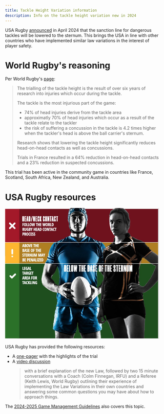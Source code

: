 ```yaml
---
title: Tackle Height Variation information
description: Info on the tackle height variation new in 2024
---
```


USA Rugby <a href='https://usa.rugby/news/usa-rugby-to-implement-world-rugby-global-law-variation-on-tackle-height-staring-september-1-2024-2024410' target='_blank'>announced</a> in April 2024 that the sanction line for dangerous tackles will be lowered to the sternum. This brings the USA in line with other countries who have implemented similar law variations in the interest of player safety.

# World Rugby's reasoning

Per World Rugby's <a href='https://passport.world.rugby/injury-prevention-and-risk-management/tackle-ready/lower-tackle-height-law-trial-introduction/why-trial-the-lower-tackle-height/' target='_blank'>page</a>:

> The trialling of the tackle height is the result of over six years of research into injuries which occur during the tackle.
>
> The tackle is the most injurious part of the game:
>
> - 74% of head injuries derive from the tackle area
> - approximatly 70% of head injuries which occur as a result of the tackle relate to the tackler
> - the risk of suffering a concussion in the tackle is 4.2 times higher when the tackler's head is above the ball carrier's sternum.
>
> Research shows that lowering the tackle height significantly reduces head-on-head contacts as well as concussions.
>
> Trials in France resulted in a 64% reduction in head-on-head contacts and a 23% reduction in suspected concussions.

This trial has been active in the community game in countries like France, Scotland, South Africa, New Zealand, and Australia.

# USA Rugby resources

![Tackle Height Info Sheet](../../../../assets/tackle-height-cheat-sheet.jpg)

USA Rugby has provided the following resources:

- A <a href='https://d26phqdbpt0w91.cloudfront.net/NonVideo/434b1a33-5f06-4b42-836e-59e8d2e77cd5.pdf' target='_blank'>one-pager</a> with the highlights of the trial
- A <a href='https://www.youtube.com/watch?v=7r2Xr6FxhkE' target='_blank'>video discussion</a>
  > with a brief explanation of the new Law, followed by two 15 minute conversations with a Coach (Colm Finnegan, IRFU) and a Referee (Keith Lewis, World Rugby) outlining their experience of implementing the Law Variations in their own countries and answering some common questions you may have about how to approach things.

The <a href='https://d26phqdbpt0w91.cloudfront.net/NonVideo/fffef2e6-0f0e-44b1-8ee8-1e65e4a26ecf.pdf' target='_blank'>2024-2025 Game Management Guidelines</a> also covers this topic.
